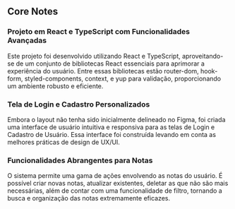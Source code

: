## Core Notes
### Projeto em React e TypeScript com Funcionalidades Avançadas

Este projeto foi desenvolvido utilizando React e TypeScript, aproveitando-se de um conjunto de bibliotecas React essenciais para aprimorar a experiência do usuário. Entre essas bibliotecas estão router-dom, hook-form, styled-components, context, e yup para validação, proporcionando um ambiente robusto e eficiente.

### Tela de Login e Cadastro Personalizados

Embora o layout não tenha sido inicialmente delineado no Figma, foi criada uma interface de usuário intuitiva e responsiva para as telas de Login e Cadastro de Usuário. Essa interface foi construída levando em conta as melhores práticas de design de UX/UI.

### Funcionalidades Abrangentes para Notas

O sistema permite uma gama de ações envolvendo as notas do usuário. É possível criar novas notas, atualizar existentes, deletar as que não são mais necessárias, além de contar com uma funcionalidade de filtro, tornando a busca e organização das notas extremamente eficazes.
